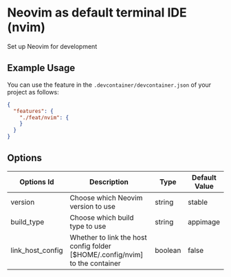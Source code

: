 # Neovim as default terminal IDE (nvim)

Set up Neovim for development

## Example Usage
You can use the feature in the `.devcontainer/devcontainer.json` of your project as follows:
```json
{
  "features": {
    "./feat/nvim": {
    }
  }
}
```

## Options
| Options Id | Description | Type | Default Value |
|-----|-----|-----|-----|
| version | Choose which Neovim version to use | string | stable |
| build_type | Choose which build type to use | string | appimage |
| link_host_config | Whether to link the host config folder [$HOME/.config/nvim] to the container | boolean | false |

